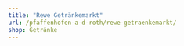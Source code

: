```yaml
---
title: "Rewe Getränkemarkt"
url: /pfaffenhofen-a-d-roth/rewe-getraenkemarkt/
shop: Getränke
---
```

